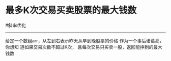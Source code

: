 # 最多K次交易买卖股票的最大钱数


#斜率优化 

---
给定一个数组arr，从左到右表示昨天从早到晚股票的价格
作为一个事后诸葛亮，你想知 道如果交易次数不超过K次，
且每次交易只买卖一股，返回能挣到的最大钱数
